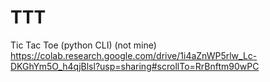 # TTT
Tic Tac Toe (python CLI)
(not mine)
https://colab.research.google.com/drive/1i4aZnWP5rlw_Lc-DKGhYm5O_h4qjBlsl?usp=sharing#scrollTo=RrBnftm90wPC
